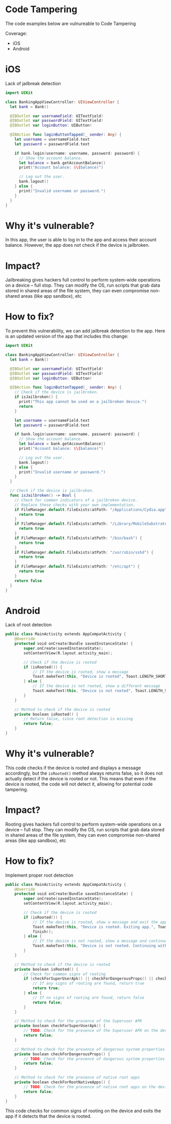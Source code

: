 # Code Tampering

The code examples below are vulnureable to Code Tampering

Coverage:

- iOS
- Android

# iOS

Lack of jailbreak detection

```swift
import UIKit

class BankingAppViewController: UIViewController {
  let bank = Bank()

  @IBOutlet var usernameField: UITextField!
  @IBOutlet var passwordField: UITextField!
  @IBOutlet var loginButton: UIButton!

  @IBAction func loginButtonTapped(_ sender: Any) {
    let username = usernameField.text
    let password = passwordField.text

    if bank.login(username: username, password: password) {
      // Show the account balance.
      let balance = bank.getAccountBalance()
      print("Account balance: $\(balance)")

      // Log out the user.
      bank.logout()
    } else {
      print("Invalid username or password.")
    }
  }
}
```

# Why it's vulnerable?
In this app, the user is able to log in to the app and access their account balance. However, the app does not check if the device is jailbroken.

# Impact?
Jailbreaking gives hackers full control to perform system-wide operations on a device – full stop. They can modify the OS, run scripts that grab data stored in shared areas of the file system, they can even compromise non-shared areas (like app sandbox), etc

# How to fix?

To prevent this vulnerability, we can add jailbreak detection to the app. Here is an updated version of the app that includes this change:

```swift
import UIKit

class BankingAppViewController: UIViewController {
  let bank = Bank()

  @IBOutlet var usernameField: UITextField!
  @IBOutlet var passwordField: UITextField!
  @IBOutlet var loginButton: UIButton!

  @IBAction func loginButtonTapped(_ sender: Any) {
    // Check if the device is jailbroken.
    if isJailbroken() {
      print("This app cannot be used on a jailbroken device.")
      return
    }

    let username = usernameField.text
    let password = passwordField.text

    if bank.login(username: username, password: password) {
      // Show the account balance.
      let balance = bank.getAccountBalance()
      print("Account balance: $\(balance)")

      // Log out the user.
      bank.logout()
    } else {
      print("Invalid username or password.")
    }
  }

  // Check if the device is jailbroken.
  func isJailbroken() -> Bool {
    // Check for common indicators of a jailbroken device.
    // Replace these checks with your own implementation.
    if FileManager.default.fileExists(atPath: "/Applications/Cydia.app") {
      return true
    }
    if FileManager.default.fileExists(atPath: "/Library/MobileSubstrate/MobileSubstrate.dylib") {
      return true
    }
    if FileManager.default.fileExists(atPath: "/bin/bash") {
      return true
    }
    if FileManager.default.fileExists(atPath: "/usr/sbin/sshd") {
      return true
    }
    if FileManager.default.fileExists(atPath: "/etc/apt") {
      return true
    }
    return false
  }
}
```

# Android

Lack of root detection

```kotlin
public class MainActivity extends AppCompatActivity {
    @Override
    protected void onCreate(Bundle savedInstanceState) {
        super.onCreate(savedInstanceState);
        setContentView(R.layout.activity_main);

        // Check if the device is rooted
        if (isRooted()) {
            // If the device is rooted, show a message
            Toast.makeText(this, "Device is rooted", Toast.LENGTH_SHORT).show();
        } else {
            // If the device is not rooted, show a different message
            Toast.makeText(this, "Device is not rooted", Toast.LENGTH_SHORT).show();
        }
    }

    // Method to check if the device is rooted
    private boolean isRooted() {
        // Return false, since root detection is missing
        return false;
    }
}
```

# Why it's vulnerable?
This code checks if the device is rooted and displays a message accordingly, but the ```isRooted()``` method always returns false, so it does not actually detect if the device is rooted or not. This means that even if the device is rooted, the code will not detect it, allowing for potential code tampering.

# Impact?
Rooting gives hackers full control to perform system-wide operations on a device – full stop. They can modify the OS, run scripts that grab data stored in shared areas of the file system, they can even compromise non-shared areas (like app sandbox), etc

# How to fix?
Implement proper root detection

```kotlin
public class MainActivity extends AppCompatActivity {
    @Override
    protected void onCreate(Bundle savedInstanceState) {
        super.onCreate(savedInstanceState);
        setContentView(R.layout.activity_main);

        // Check if the device is rooted
        if (isRooted()) {
            // If the device is rooted, show a message and exit the app
            Toast.makeText(this, "Device is rooted. Exiting app.", Toast.LENGTH_SHORT).show();
            finish();
        } else {
            // If the device is not rooted, show a message and continue with app functionality
            Toast.makeText(this, "Device is not rooted. Continuing with app.", Toast.LENGTH_SHORT).show();
        }
    }

    // Method to check if the device is rooted
    private boolean isRooted() {
        // Check for common signs of rooting
        if (checkForSuperUserApk() || checkForDangerousProps() || checkForRootNativeApps()) {
            // If any signs of rooting are found, return true
            return true;
        } else {
            // If no signs of rooting are found, return false
            return false;
        }
    }

    // Method to check for the presence of the Superuser APK
    private boolean checkForSuperUserApk() {
        // TODO: Check for the presence of the Superuser APK on the device
        return false;
    }

    // Method to check for the presence of dangerous system properties
    private boolean checkForDangerousProps() {
        // TODO: Check for the presence of dangerous system properties on the device
        return false;
    }

    // Method to check for the presence of native root apps
    private boolean checkForRootNativeApps() {
        // TODO: Check for the presence of native root apps on the device
        return false;
    }
}
```

This code checks for common signs of rooting on the device and exits the app if it detects that the device is rooted.
